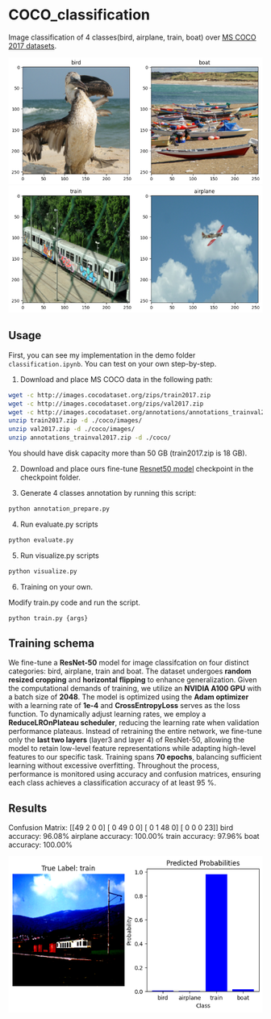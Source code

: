 # COCO_classification
Image classification of 4 classes(bird, airplane, train, boat) over [MS COCO 2017 datasets](https://cocodataset.org/#download).

![image](https://github.com/ganoliz/COCO_classification/blob/main/images/vis1.png)
![image](https://github.com/ganoliz/COCO_classification/blob/main/images/vis2.png)

## Usage

First, you can see my implementation in the demo folder ```classification.ipynb```.
You can test on your own step-by-step.

1. Download and place MS COCO data in the following path:

```bash
wget -c http://images.cocodataset.org/zips/train2017.zip
wget -c http://images.cocodataset.org/zips/val2017.zip
wget -c http://images.cocodataset.org/annotations/annotations_trainval2017.zip
unzip train2017.zip -d ./coco/images/
unzip val2017.zip -d ./coco/images/
unzip annotations_trainval2017.zip -d ./coco/
```
You should have disk capacity more than 50 GB (train2017.zip is 18 GB).

2. Download and place ours fine-tune [Resnet50 model](https://drive.google.com/file/d/10QcHIsOez4qxn4K93blD6f03GO_G8xSy/view?usp=sharing) checkpoint in the checkpoint folder.

3. Generate 4 classes annotation by running this script:

```bash
python annotation_prepare.py
```

4. Run evaluate.py scripts

```bash
python evaluate.py
```

5. Run visualize.py scripts

```bash
python visualize.py
```

6. Training on your own.

Modify train.py code and run the script. 

```bash
python train.py {args}
```

## Training schema
We fine-tune a **ResNet-50** model for image classifcation on four distinct categories: bird, airplane, train and boat. The dataset undergoes **random resized cropping** and **horizontal flipping** to enhance generalization. Given the computational demands of training, we utilize an **NVIDIA A100 GPU** with a batch size of **2048**.
The model is optimized using the **Adam optimizer** with a learning rate of **1e-4** and **CrossEntropyLoss** serves as the loss function. To dynamically adjust learning rates, we employ a **ReduceLROnPlateau scheduler**, reducing the learning rate when validation performance plateaus.
Instead of retraining the entire network, we fine-tune only the **last two layers** (layer3 and layer 4) of ResNet-50, allowing the model to retain low-level feature representations while adapting high-level features to our specific task.
Training spans **70 epochs**, balancing sufficient learning without excessive overfitting. Throughout the process, performance is monitored using accuracy and confusion matrices, ensuring each class achieves a classification accuracy of at least 95 %.

## Results

Confusion Matrix:
[[49  2  0  0]
 [ 0 49  0  0]
 [ 0  1 48  0]
 [ 0  0  0 23]]
bird accuracy: 96.08%
airplane accuracy: 100.00%
train accuracy: 97.96%
boat accuracy: 100.00%

![image](https://github.com/ganoliz/COCO_classification/blob/master/images/test_example.png)